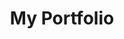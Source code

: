 ---
title: My Portfolio
tags: ['ReactJS', 'GatsbyJS', 'GraphQL', 'Github API', 'node-sass', 'Bootstrap']
image: 'project5.png'
---